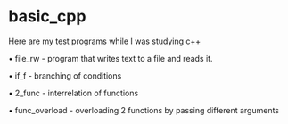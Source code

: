# basic_cpp
 Here are my test programs while I was studying c++

• file_rw - program that writes text to a file and reads it.

• if_f - branching of conditions 

• 2_func - interrelation of functions

• func_overload - overloading 2 functions by passing different arguments
